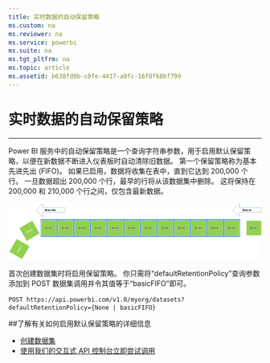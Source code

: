 ```yaml
---
title: 实时数据的自动保留策略
ms.custom: na
ms.reviewer: na
ms.service: powerbi
ms.suite: na
ms.tgt_pltfrm: na
ms.topic: article
ms.assetid: b638fd0b-c0fe-4417-a9fc-16f8f68bf799
---
```

# 实时数据的自动保留策略
---

Power BI 服务中的自动保留策略是一个查询字符串参数，用于启用默认保留策略，以便在新数据不断进入仪表板时自动清除旧数据。
第一个保留策略称为基本先进先出 (FIFO)。
如果已启用，数据将收集在表中，直到它达到 200,000 个行。
一旦数据超出 200,000 个行，最早的行将从该数据集中删除。
这将保持在 200,000 和 210,000 个行之间，仅包含最新数据。

![保留策略](../Image/retention-policy.png)

首次创建数据集时将启用保留策略。
你只需将“defaultRetentionPolicy”查询参数添加到 POST 数据集调用并令其值等于“basicFIFO”即可。

    POST https://api.powerbi.com/v1.0/myorg/datasets?defaultRetentionPolicy={None | basicFIFO}

##了解有关如何启用默认保留策略的详细信息

-   [创建数据集](Create-Dataset.md)
-   [使用我们的交互式 API 控制台立即尝试调用](http://docs.powerbi.apiary.io/#reference/datasets/datasets-collection/create-a-dataset)





